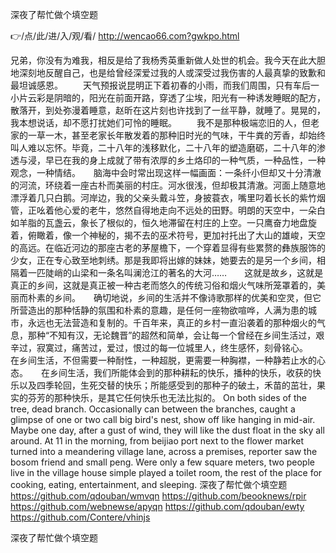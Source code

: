 
深夜了帮忙做个填空题




👉/点/此/进/入/观/看/ http://wencao66.com?gwkpo.html




兄弟，你没有为难我，相反是给了我杨秀英重新做人处世的机会。我今天在此大胆地深刻地反醒自己，也是给曾经深爱过我的人或深受过我伤害的人最真挚的致歉和最坦诚感恩。
　　天气预报说昆明正下着初春的小雨，而我们周围，只有车后一小片云彩是阴暗的，阳光在前面开路，穿透了尘埃，阳光有一种诱发睡眠的配方，散落开，到处弥漫着睡意，赵昕在这片刻也许找到了一丝平静，就睡了。晃晃的，我本想说话，却不愿打扰她们可怜的睡眠。
　　我不是那种极端恋旧的人，但老家的一草一木，甚至老家长年散发着的那种旧时光的气味，干牛粪的芳香，却始终叫人难以忘怀。毕竟，二十八年的浅移默化，二十八年的塑造磨砺，二十八年的渗透与浸，早已在我的身上成就了带有浓厚的乡土烙印的一种气质，一种品性，一种观念，一种情结。　　脑海中会时常出现这样一幅画面：一条纤小但却又十分清澈的河流，环绕着一座古朴而美丽的村庄。河水很浅，但却极其清澈。河面上随意地漂浮着几只白鹅。河岸边，我的父亲头戴斗笠，身披蓑衣，嘴里叼着长长的紫竹烟管，正吆着他心爱的老牛，悠然自得地走向不远处的田野。明朗的天空中，一朵白如羊脂的瓦盏云，象长了根似的，恒久地滞留在村庄的上空。一只鹰奋力地盘旋着，俯瞰着，像一个神秘的，揭不去的巫术符号，更加衬托出了大山的雄峻，天空的高远。在临近河边的那座古老的茅屋檐下，一个穿着显得有些累赘的彝族服饰的少女，正在专心致至地刺绣。那是我即将出嫁的妹妹，她要去的是另一个乡间，相隔着一匹陡峭的山梁和一条名叫澜沧江的著名的大河……　　这就是故乡，这就是真正的乡间，这就是真正被一种古老而悠久的传统习俗和烟火气味所笼罩着的，美丽而朴素的乡间。　　确切地说，乡间的生活并不像诗歌那样的优美和空灵，但它所营造出的那种恬静的氛围和朴素的意趣，是任何一座物欲喧哗，人满为患的城市，永远也无法营造和复制的。千百年来，真正的乡村一直沿袭着的那种烟火的气息，那种“不知有汉，无论魏晋”的超然和简单，会让每一个曾经在乡间生活过，艰辛过，寂寞过，痛苦过，爱过，恨过的每一位城里人，终生感怀，刻骨铭心。　　在乡间生活，不但需要一种耐性，一种超脱，更需要一种胸襟，一种静若止水的心态。　　在乡间生活，我们所能体会到的那种耕耘的快乐，播种的快乐，收获的快乐以及四季轮回，生死交替的快乐；所能感受到的那种子的破土，禾苗的茁壮，果实的芬芳的那种快乐，是其它任何快乐也无法比拟的。
On both sides of the tree, dead branch.
Occasionally can between the branches, caught a glimpse of one or two call big bird's nest, show off like hanging in mid-air.
Maybe one day, after a gust of wind, they will like the dust float in the sky all around.
At 11 in the morning, from beijiao port next to the flower market turned into a meandering village lane, across a premises, reporter saw the bosom friend and small peng.
Were only a few square meters, two people live in the village house simple played a toilet room, the rest of the place for cooking, eating, entertainment, and sleeping.
深夜了帮忙做个填空题 https://github.com/qdouban/wmvqn
https://github.com/beooknews/rpir
https://github.com/webnewse/apyqn
https://github.com/qdouban/ewty
https://github.com/Contere/vhinjs





深夜了帮忙做个填空题

